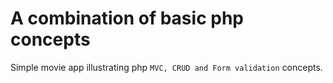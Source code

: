 # A combination of basic php concepts

Simple movie app illustrating php `MVC, CRUD and Form validation` concepts.
